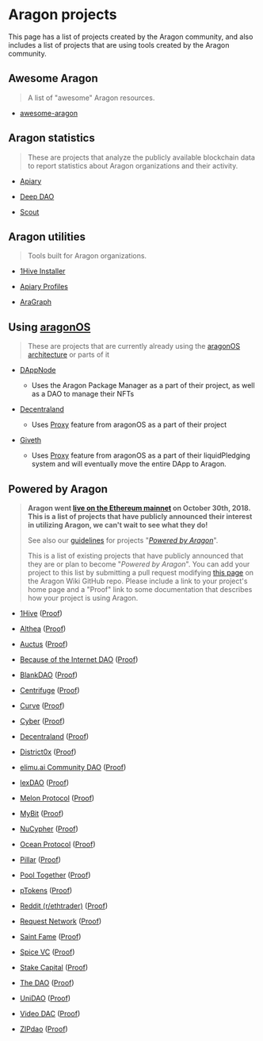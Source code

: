 # Aragon projects

This page has a list of projects created by the Aragon community, and also includes a list of projects that are using tools created by the Aragon community.

## Awesome Aragon
> A list of "awesome" Aragon resources.

- [awesome-aragon](https://github.com/lkngtn/awesome-aragon)

## Aragon statistics
> These are projects that analyze the publicly available blockchain data to report statistics about Aragon organizations and their activity.

- [Apiary](https://apiary.1hive.org)

- [Deep DAO](https://deepdao.io/#/deepdao/dashboard)

- [Scout](https://scout.cool/aragon/mainnet/)

## Aragon utilities
> Tools built for Aragon organizations.

- [1Hive Installer](https://installer.1hive.org/)

- [Apiary Profiles](https://blog.1hive.org/introducing-profiles-on-apiary/)

- [AraGraph](https://diligence.consensys.net/blog/2019/11/aragraph-dao-permissions-visualized/)

## Using [aragonOS](https://hack.aragon.org/docs/aragonos-ref.html)
> These are projects that are currently already using the [aragonOS architecture](https://hack.aragon.org/docs/aragonos-ref.html) or parts of it

- [DAppNode](https://dappnode.io)
  
    - Uses the Aragon Package Manager as a part of their project, as well as a DAO to manage their NFTs 

- [Decentraland](https://decentraland.org/)
  
    - Uses [Proxy](https://hack.aragon.org/docs/aragonos-ref.html#3-upgradeability) feature from aragonOS as a part of their project

- [Giveth](https://giveth.io)
  
    - Uses [Proxy](https://hack.aragon.org/docs/aragonos-ref.html#3-upgradeability) feature from aragonOS as a part of their liquidPledging system and will eventually move the entire DApp to Aragon.

## Powered by Aragon
> **Aragon went [live on the Ethereum mainnet](https://blog.aragon.org/aragon-06-is-live-on-mainnet/) on October 30th, 2018. This is a list of projects that have publicly announced their interest in utilizing Aragon, we can't wait to see what they do!**
>
> See also our [guidelines](../design/powered_by_aragon.md) for projects "[_Powered by Aragon_](https://twitter.com/search?q=%23PoweredByAragon&src=typed_query&f=live)".
>
> This is a list of existing projects that have publicly announced that they are or plan to become "_Powered by Aragon_". You can add your project to this list by submitting a pull request modifying [this page](https://github.com/aragon/aragon-wiki/edit/master/docs/about/projects.md) on the Aragon Wiki GitHub repo. Please include a link to your project's home page and a "Proof" link to some documentation that describes how your project is using Aragon.

- [1Hive](https://1hive.org/) ([Proof](https://1hive.org/contribute/membership))

- [Althea](https://altheamesh.com) ([Proof](https://blog.althea.org/althea-development-update--56--network-organization-support/))

- [Auctus](https://auctus.org) ([Proof](https://blog.auctus.org/launch-of-auctus-labs-9ff5ffe26e32))

- [Because of the Internet DAO](https://www.rude.world/boti-dao) ([Proof](https://www.rude.world/boti-dao))

- [BlankDAO](https://blankdao.org) ([Proof](https://docs.google.com/document/d/1mAGAZ5TAbJoTJoNCAwMUKLhEHD-WW-tzc0dHhbsl1gU/edit?usp=sharing))

- [Centrifuge](https://centrifuge.io) ([Proof](https://medium.com/centrifuge/centrifuges-dev-fund-dao-the-lab-7116fce19c43))

- [Curve](https://www.curve.fi/) ([Proof](https://github.com/curvefi/curve-dao-contracts/blob/master/doc/readme.pdf))

- [Cyber](https://github.com/cybercongress) ([Proof](https://ipfs.io/ipfs/QmceNpj6HfS81PcCaQXrFMQf7LR5FTLkdG9sbSRNy3UXoZ))

- [Decentraland](https://decentraland.org) ([Proof](https://decentraland.org/blog/announcements/Introducing-the-Decentraland-DAO/))

- [District0x](https://district0x.io) ([Proof](https://education.district0x.io/district0x-specific-topics/understanding-technology-behind-district0x/aragon/))

- [elimu.ai Community DAO](http://elimu.ai) ([Proof](https://medium.com/elimu-ai/why-did-the-elimu-ai-community-decide-to-use-aragon-e9863c135111))

- [lexDAO](https://github.com/lexDAO) ([Proof](https://twitter.com/lex_DAO/status/1196201381927047168))

- [Melon Protocol](https://melonprotocol.com/) ([Proof](https://medium.com/melonprotocol/launching-the-melon-council-dao-on-aragonos-42147c86582))

- [MyBit](https://mybit.io) ([Proof](https://medium.com/mybit-dapp/mybit-dao-tutorial-5b3bc093963b)) 

- [NuCypher](https://www.nucypher.com) ([Proof](https://blog.nucypher.com/announcing-the-nucypher-dao/))

- [Ocean Protocol](https://oceanprotocol.com/) ([Proof](https://oceanprotocol.com/tech-whitepaper.pdf))

- [Pillar](https://pillarproject.io/) ([Proof](https://twitter.com/pillarwallet/status/1284185403591995393))

- [Pool Together](https://pooltogether.us) ([Proof](https://twitter.com/PoolTogether_/status/1143162275655749633))

- [pTokens](https://ptokens.io) ([Proof](https://medium.com/provable/power-the-pnetwork-dao-and-earn-42-interest-apr-on-your-stake-eb994fb50ba6?sk=bf53b9c8d724be61e9b7e7cdf045830c))

- [Reddit (r/ethtrader)](https://www.reddit.com/r/ethtrader/) ([Proof](https://www.reddit.com/r/ethtrader/comments/e70bjc/donutsonethereum_launched/))

- [Request Network](https://request.network) ([Proof](https://blog.request.network/blockchain-bricks-request-is-built-upon-0x-civic-and-aragon-3aaf68390221))

- [Saint Fame](https://www.saintfame.com/) ([Proof](https://twitter.com/SAINTFAMEdao/status/1206574706872074240))

- [Spice VC](https://www.spicevc.com) ([Proof](https://medium.com/spicevc/spice-vc-is-the-first-to-use-blockchain-to-solve-the-liquidity-problem-638227217cb6))

- [Stake Capital](https://www.stake.capital/) ([Proof](https://medium.com/stakecapital/stake-capital-dao-powered-by-aragon-d1c90ca69307))

- [The DAO](https://github.com/the-dao/whitepaper) ([Proof](https://github.com/the-dao/whitepaper#2-dao-structure))

- [UniDAO](https://unidao.fund) ([Proof](https://github.com/unidao/Documents/blob/master/README.md))

- [Video DAC](https://forum.livepeer.org/t/transcoder-campaign-video-dac/553) ([Proof](https://forum.livepeer.org/t/transcoder-campaign-video-dac/553))

- [ZIPdao](https://zip.outlierventures.io/) ([Proof](https://outlierventures.io/research/introducing-zipdao/))
